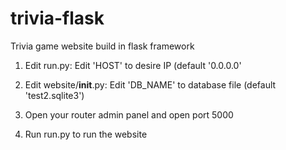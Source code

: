 # trivia-flask
Trivia game website build in flask framework


1. Edit run.py:
  Edit 'HOST' to desire IP (default '0.0.0.0'
  
2. Edit website/__init__.py:
  Edit 'DB_NAME' to database file (default 'test2.sqlite3')
  
3. Open your router admin panel and open port 5000

4. Run run.py to run the website
